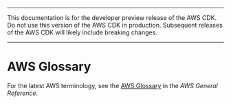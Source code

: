 --------

 This documentation is for the developer preview release of the AWS CDK\. Do not use this version of the AWS CDK in production\. Subsequent releases of the AWS CDK will likely include breaking changes\. 

--------

# AWS Glossary<a name="glossary"></a>

For the latest AWS terminology, see the [AWS Glossary](https://docs.aws.amazon.com/general/latest/gr/glos-chap.html) in the *AWS General Reference*\.
